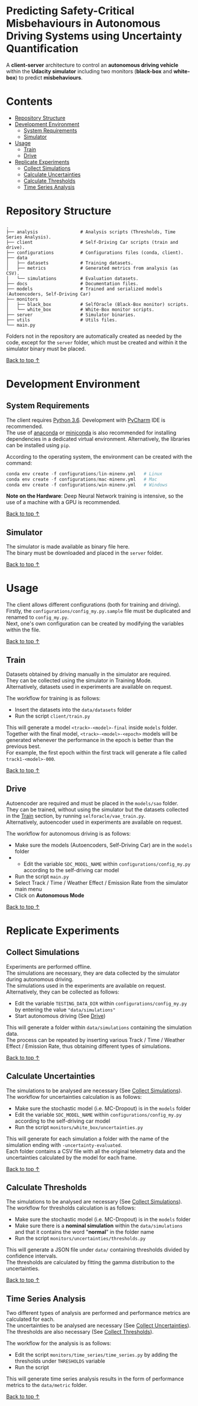 # Predicting Safety-Critical Misbehaviours in Autonomous Driving Systems using Uncertainty Quantification

A **client-server** architecture to control an **autonomous driving vehicle** within the **Udacity simulator** including two monitors (**black-box** and **white-box**) to predict **misbehaviours**.

# Contents

<!--ts-->
   * [Repository Structure](#repository-structure)
   * [Development Environment](#development-environment)
     * [System Requirements](#system-requirements)
     * [Simulator](#simulator)
   * [Usage](#usage)
     * [Train](#train)
     * [Drive](#drive)
   * [Replicate Experiments](#replicate-experiments)
     * [Collect Simulations](#collect-simulations)
     * [Calculate Uncertainties](#calculate-uncertainties)
     * [Calculate Thresholds](#calculate-thresholds)
     * [Time Series Analysis](#time-series-analysis)
<!--te-->

# Repository Structure

    .
    ├── analysis                # Analysis scripts (Thresholds, Time Series Analysis).
    ├── client                  # Self-Driving Car scripts (train and drive).
    ├── configurations          # Configurations files (conda, client).
    ├── data                    
    │   ├── datasets            # Training datasets.
    │   ├── metrics             # Generated metrics from analysis (as CSV).
    │   └── simulations         # Evaluation datasets.
    ├── docs                    # Documentation files.
    ├── models                  # Trained and serialized models (Autoencoders, Self-Driving Car)
    ├── monitors
    │   ├── black_box           # SelfOracle (Black-Box monitor) scripts.
    │   └── white_box           # White-Box monitor scripts.
    ├── server                  # Simulator binaries.
    ├── utils                   # Utils files.
    └── main.py

Folders not in the repository are automatically created as needed by the code, except for the ``server`` folder, which must be created and within it the simulator binary must be placed.

[Back to top ↑](#contents)

# Development Environment

## System Requirements

The client requires [Python 3.6](https://www.python.org/downloads/release/python-360/). Development with [PyCharm](https://www.jetbrains.com/pycharm/) IDE is recommended. <br>
The use of [anaconda](https://www.continuum.io/downloads) or [miniconda](https://conda.io/miniconda.html) is also recommended for installing dependencies in a dedicated virtual environment. Alternatively, the libraries can be installed using ``pip``.

According to the operating system, the environment can be created with the command:
```python
conda env create -f configurations/lin-minenv.yml   # Linux
conda env create -f configurations/mac-minenv.yml   # Mac
conda env create -f configurations/win-minenv.yml   # Windows
```

**Note on the Hardware**: Deep Neural Network training is intensive, so the use of a machine with a GPU is recommended.

[Back to top ↑](#contents)

## Simulator

The simulator is made available as binary file here. <br>
The binary must be downloaded and placed in the ``server`` folder.

[Back to top ↑](#contents)

# Usage
The client allows different configurations (both for training and driving). <br>
Firstly, the ``configurations/config_my.py.sample`` file must be duplicated and renamed to ``config_my.py``.<br>
Next, one's own configuration can be created by modifying the variables within the file. <br>

[Back to top ↑](#contents)

## Train
Datasets obtained by driving manually in the simulator are required. <br>
They can be collected using the simulator in Training Mode. <br>
Alternatively, datasets used in experiments are available on request.

The workflow for training is as follows:
* Insert the datasets into the ``data/datasets`` folder
* Run the script ``client/train.py``

This will generate a model ``<track>-<model>-final`` inside ``models`` folder. <br>
Together with the final model, ``<track>-<model>-<epoch>`` models will be generated whenever the performance in the epoch is better than the previous best. <br>
For example, the first epoch within the first track will generate a file called ``track1-<model>-000``.

[Back to top ↑](#contents)

## Drive

Autoencoder are required and must be placed in the ``models/sao`` folder. <br>
They can be trained, without using the simulator but the datasets collected in the [Train](#train) section, by running ``selforacle/vae_train.py``. <br>
Alternatively, autoencoder used in experiments are available on request.

The workflow for autonomous driving is as follows:
* Make sure the models (Autoencoders, Self-Driving Car) are in the ``models`` folder
* * Edit the variable ``SDC_MODEL_NAME`` within ``configurations/config_my.py`` according to the self-driving car model
* Run the script ``main.py``
* Select Track / Time / Weather Effect / Emission Rate from the simulator main menu
* Click on **Autonomous Mode**

[Back to top ↑](#contents)

# Replicate Experiments

## Collect Simulations
Experiments are performed offline. <br>
The simulations are necessary, they are data collected by the simulator during autonomous driving. <br>
The simulations used in the experiments are available on request. <br>
Alternatively, they can be collected as follows:
* Edit the variable ``TESTING_DATA_DIR`` within ``configurations/config_my.py`` by entering the value ``"data/simulations"``
* Start autonomous driving (See [Drive](#drive))

This will generate a folder within ``data/simulations`` containing the simulation data. <br>
The process can be repeated by inserting various Track / Time / Weather Effect / Emission Rate, thus obtaining different types of simulations.

[Back to top ↑](#contents)

## Calculate Uncertainties

The simulations to be analysed are necessary (See [Collect Simulations](#collect-simulations)). <br>
The workflow for uncertainties calculation is as follows:
* Make sure the stochastic model (i.e. MC-Dropout) is in the ``models`` folder
* Edit the variable ``SDC_MODEL_NAME`` within ``configurations/config_my.py`` according to the self-driving car model
* Run the script ``monitors/white_box/uncertainties.py``

This will generate for each simulation a folder with the name of the simulation ending with ``-uncertainty-evaluated``. <br>
Each folder contains a CSV file with all the original telemetry data and the uncertainties calculated by the model for each frame.

[Back to top ↑](#contents)

## Calculate Thresholds

The simulations to be analysed are necessary (See [Collect Simulations](#collect-simulations)). <br>
The workflow for thresholds calculation is as follows:
* Make sure the stochastic model (i.e. MC-Dropout) is in the ``models`` folder
* Make sure there is a **nominal simulation** within the ``data/simulations`` and that it contains the word "**normal**" in the folder name
* Run the script ``monitors/uncertainties/thresholds.py``

This will generate a JSON file under ``data/`` containing thresholds divided by confidence intervals. <br>
The thresholds are calculated by fitting the gamma distribution to the uncertainties.

[Back to top ↑](#contents)

## Time Series Analysis

Two different types of analysis are performed and performance metrics are calculated for each. <br>
The uncertainties to be analysed are necessary (See [Collect Uncertainties](#collect-uncertainties)). <br>
The thresholds are also necessary (See [Collect Thresholds](#collect-thresholds)).

The workflow for the analysis is as follows:
* Edit the script ``monitors/time_series/time_series.py`` by adding the thresholds under ``THRESHOLDS`` variable
* Run the script 

This will generate time series analysis results in the form of performance metrics to the ``data/metric`` folder.

[Back to top ↑](#contents)